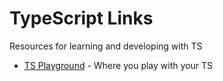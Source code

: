 # TypeScript Links
Resources for learning and developing with TS

- [TS Playground](https://www.typescriptlang.org/play) - Where you play with your TS
